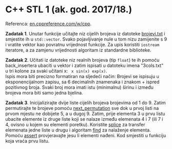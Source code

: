 # C++  STL 1 (ak. god. 2017/18.)

   
Referenca: [en.cppreference.com/w/cpp](http://en.cppreference.com/w/cpp).
   

  
 
**Zadatak 1**. Unutar funkcije učitajte niz cijelih brojeva iz datoteke [brojevi.txt](brojevi.txt) i 
smjestite ih u `std::vector`. Svako pojavljivanje nule u tom nizu zamijenite s 9 i vratite vektor kao 
povratnu vrijednost funkcije. Za upis koristiti `iostream` iteratore, a za zamjenu vrijednosti algoritam iz 
standardne biblioteke. 
 

 
**Zadatak 2**. Učitati iz datoteke niz realnih  brojeva (tip `float`) te ih pomoću back\_insertera  ubaciti u vektor
i zatim ispisati u datoteku imena "3cols.txt" u tri kolone za svaki učitani x: ` x sin(x) exp(x)`.  
Ispis mora biti precizno formatiran na sljedeći način: Brojevi se ispisuju u eksponencijalnom zapisu, sa 6 decimalnih 
znamenaka i znakom + ispred pozitivnog broja. Svaki broj mora imati istu (minimalnu) širinu i između brojeva 
mora biti samo jedna bjelina. 

 
**Zadatak 3**. Inicijalizirajte dvije liste cijelih brojeva brojevima od 1 do 9. Zatim permutirajte te brojeve
pomoću [next\_permutation](http://en.cppreference.com/w/cpp/algorithm/next_permutation)
sve dok u prvoj listi na prvom mjestu ne dobijete 5, a u dugoj 9. Zatim, prije elementa 3 u prvu listu ubacite elemente
iz druge liste koji se nalaze između elemenata 4 i 7 (ili 7 i 4, ovisno u kojem su elementi poretku). Koristite 
[splice](http://en.cppreference.com/w/cpp/container/list/splice) za transfer elemenata jedne 
liste u drugu i algoritam [find](http://en.cppreference.com/w/cpp/algorithm/find)
za nalaženje elementa. Pomoću [assert](http://en.cppreference.com/w/cpp/error/assert)
provjeravajte jesu li elementi nađeni. Kod smjestiti u funkciju koja vraća prvu listu. 
 

